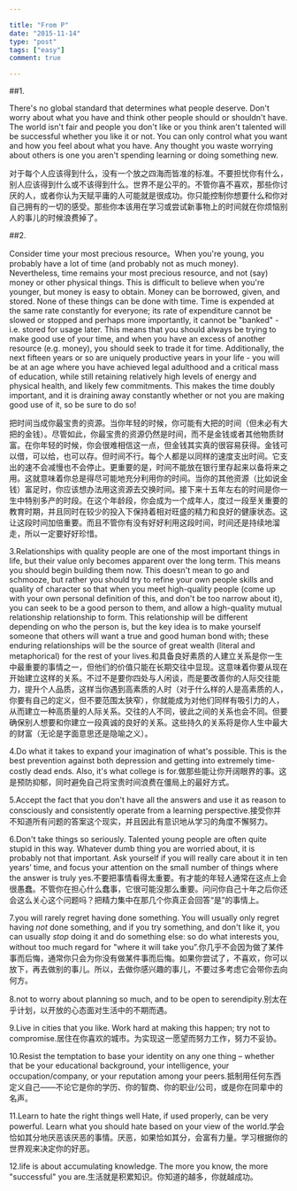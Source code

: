 ```yaml
---

title: "From P"
date: "2015-11-14"
type: "post"
tags: ["easy"]
comment: true

---
```


##1.

There's no global standard that determines what people deserve. Don't worry about what you have and think other people should or shouldn't have. The world isn't fair and people you don't like or you think aren't talented will be successful whether you like it or not. You can only control what you want and how you feel about what you have. Any thought you waste worrying about others is one you aren't spending learning or doing something new.

对于每个人应该得到什么，没有一个放之四海而皆准的标准。不要担忧你有什么，别人应该得到什么或不该得到什么。世界不是公平的。不管你喜不喜欢，那些你讨厌的人，或者你认为天赋平庸的人可能就是很成功。你只能控制你想要什么和你对自己拥有的一切的感受。那些你本该用在学习或尝试新事物上的时间就在你烦恼别人的事儿的时候浪费掉了。

##2.

Consider time your most precious resource。When you're young, you probably have a lot of time (and probably not as much money). Nevertheless, time remains your most precious resource, and not (say) money or other physical things. This is difficult to believe when you're younger, but money is easy to obtain. Money can be borrowed, given, and stored. None of these things can be done with time. Time is expended at the same rate constantly for everyone; its rate of expenditure cannot be slowed or stopped and perhaps more importantly, it cannot be "banked" - i.e. stored for usage later. This means that you should always be trying to make good use of your time, and when you have an excess of another resource (e.g. money), you should seek to trade it for time. Additionally, the next fifteen years or so are uniquely productive years in your life - you will be at an age where you have achieved legal adulthood and a critical mass of education, while still retaining relatively high levels of energy and physical health, and likely few commitments. This makes the time doubly important, and it is draining away constantly whether or not you are making good use of it, so be sure to do so!

把时间当成你最宝贵的资源。当你年轻的时候，你可能有大把的时间（但未必有大把的金钱）。尽管如此，你最宝贵的资源仍然是时间，而不是金钱或者其他物质财富。在你年轻的时候，你会很难相信这一点，但金钱其实真的很容易获得。金钱可以借，可以给，也可以存。但时间不行。每个人都是以同样的速度支出时间。它支出的速不会减慢也不会停止。更重要的是，时间不能放在银行里存起来以备将来之用。这就意味着你总是得尽可能地充分利用你的时间。当你的其他资源（比如说金钱）富足时，你应该想办法用这资源去交换时间。接下来十五年左右的时间是你一生中特别多产的时段。在这个年龄段，你会成为一个成年人，度过一段至关重要的教育时期，并且同时在较少的投入下保持着相对旺盛的精力和良好的健康状态。这让这段时间加倍重要。而且不管你有没有好好利用这段时间，时间还是持续地溜走，所以一定要好好珍惜。

3.Relationships with quality people are one of the most important things in life, but their value only becomes apparent over the long term. This means you should begin building them now. This doesn't mean to go and schmooze, but rather you should try to refine your own people skills and quality of character so that when you meet high-quality people (come up with your own personal definition of this, and don't be too narrow about it), you can seek to be a good person to them, and allow a high-quality mutual relationship relationship to form. This relationship will be different depending on who the person is, but the key idea is to make yourself someone that others will want a true and good human bond with; these enduring relationships will be the source of great wealth (literal and metaphorical) for the rest of your lives.和具备良好素质的人建立关系是你一生中最重要的事情之一，但他们的价值只能在长期交往中显现。这意味着你要从现在开始建立这样的关系。不过不是要你四处与人闲谈，而是要改善你的人际交往能力，提升个人品质，这样当你遇到高素质的人时（对于什么样的人是高素质的人，你要有自己的定义，但不要范围太狭窄），你就能成为对他们同样有吸引力的人，从而建立一种高质量的人际关系。交往的人不同，彼此之间的关系也会不同。但要确保别人想要和你建立一段真诚的良好的关系。这些持久的关系将是你人生中最大的财富（无论是字面意思还是隐喻之义）。

4.Do what it takes to expand your imagination of what's possible. This is the best prevention against both depression and getting into extremely time-costly dead ends. Also, it's what college is for.做那些能让你开阔眼界的事。这是预防抑郁，同时避免自己将宝贵时间浪费在僵局上的最好方式。

5.Accept the fact that you don't have all the answers and use it as reason to consciously and consistently operate from a learning perspective.接受你并不知道所有问题的答案这个现实，并且因此有意识地从学习的角度不懈努力。

6.Don't take things so seriously. Talented young people are often quite stupid in this way. Whatever dumb thing you are worried about, it is probably not that important. Ask yourself if you will really care about it in ten years’ time, and focus your attention on the small number of things where the answer is truly yes.不要把事情看得太重要。有才能的年轻人通常在这点上会很愚蠢。不管你在担心什么蠢事，它很可能没那么重要。问问你自己十年之后你还会这么关心这个问题吗？把精力集中在那几个你真正会回答“是”的事情上。

7.you will rarely regret having done something. You will usually only regret having *not* done something, and if you try something, and don't like it, you can usually *stop* doing it and do something else: so do what interests you, without too much regard for "where it will take you”.你几乎不会因为做了某件事而后悔，通常你只会为你没有做某件事而后悔。如果你尝试了，不喜欢，你可以放下，再去做别的事儿。所以，去做你感兴趣的事儿，不要过多考虑它会带你去向何方。

8.not to worry about planning so much, and to be open to serendipity.别太在乎计划，以开放的心态面对生活中的不期而遇。

9.Live in cities that you like. Work hard at making this happen; try not to compromise.居住在你喜欢的城市。为实现这一愿望而努力工作，努力不妥协。

10.Resist the temptation to base your identity on any one thing – whether that be your educational background, your intelligence, your occupation/company, or your reputation among your peers.抵制用任何东西定义自己——不论它是你的学历、你的智商、你的职业/公司，或是你在同辈中的名声。

11.Learn to hate the right things well Hate, if used properly, can be very powerful. Learn what you should hate based on your view of the world.学会恰如其分地厌恶该厌恶的事情。厌恶，如果恰如其分，会富有力量。学习根据你的世界观来决定你的好恶。

12.life is about accumulating knowledge. The more you know, the more "successful" you are.生活就是积累知识。你知道的越多，你就越成功。
